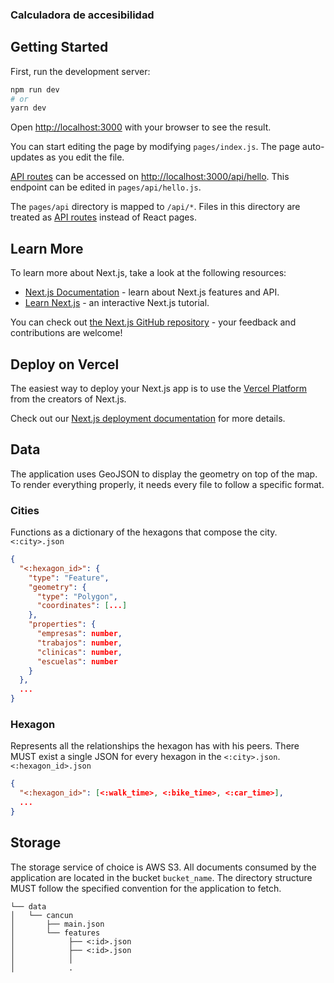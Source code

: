 ### Calculadora de accesibilidad

## Getting Started

First, run the development server:

```bash
npm run dev
# or
yarn dev
```

Open [http://localhost:3000](http://localhost:3000) with your browser to see the result.

You can start editing the page by modifying `pages/index.js`. The page auto-updates as you edit the file.

[API routes](https://nextjs.org/docs/api-routes/introduction) can be accessed on [http://localhost:3000/api/hello](http://localhost:3000/api/hello). This endpoint can be edited in `pages/api/hello.js`.

The `pages/api` directory is mapped to `/api/*`. Files in this directory are treated as [API routes](https://nextjs.org/docs/api-routes/introduction) instead of React pages.

## Learn More

To learn more about Next.js, take a look at the following resources:

- [Next.js Documentation](https://nextjs.org/docs) - learn about Next.js features and API.
- [Learn Next.js](https://nextjs.org/learn) - an interactive Next.js tutorial.

You can check out [the Next.js GitHub repository](https://github.com/vercel/next.js/) - your feedback and contributions are welcome!

## Deploy on Vercel

The easiest way to deploy your Next.js app is to use the [Vercel Platform](https://vercel.com/new?utm_medium=default-template&filter=next.js&utm_source=create-next-app&utm_campaign=create-next-app-readme) from the creators of Next.js.

Check out our [Next.js deployment documentation](https://nextjs.org/docs/deployment) for more details.

## Data
The application uses GeoJSON to display the geometry on top of the map. To render everything properly, it needs every file to follow a specific format.

### Cities
Functions as a dictionary of the hexagons that compose the city. 
`<:city>.json`
```json
{
  "<:hexagon_id>": {
    "type": "Feature",
    "geometry": {
      "type": "Polygon",
      "coordinates": [...]
    },
    "properties": {
      "empresas": number,
      "trabajos": number,
      "clinicas": number,
      "escuelas": number
    }
  },
  ...
}
```

### Hexagon
Represents all the relationships the hexagon has with his peers. There MUST exist a single JSON for every hexagon in the `<:city>.json`. 
`<:hexagon_id>.json`
```json
{
  "<:hexagon_id>": [<:walk_time>, <:bike_time>, <:car_time>],
  ...
}
```


## Storage
The storage service of choice is AWS S3. All documents consumed by the application are located in the bucket `bucket_name`. The directory structure MUST follow the specified convention for the application to fetch.

 ```
└── data
│   └── cancun
│       ├── main.json
│       └── features
│            ├── <:id>.json
│            ├── <:id>.json
│            │
│            .


 ```